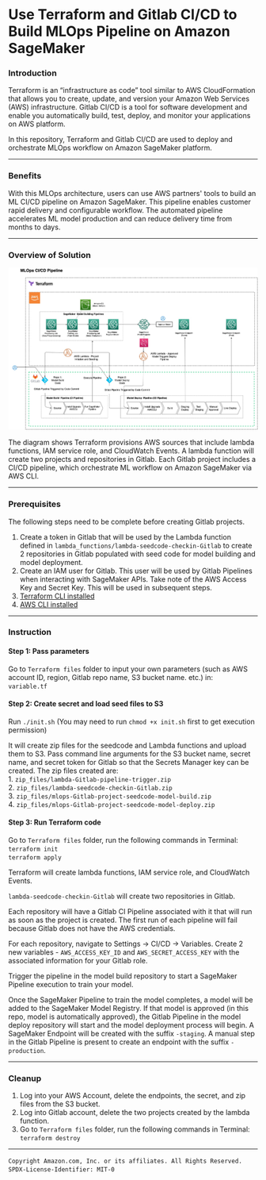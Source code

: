 # Use Terraform and Gitlab CI/CD to Build MLOps Pipeline on Amazon SageMaker

### Introduction  


Terraform is an “infrastructure as code” tool similar to AWS CloudFormation that allows you to create, update, and version your Amazon Web Services (AWS) infrastructure. Gitlab CI/CD is a tool for software development and enable you automatically build, test, deploy, and monitor your applications on AWS platform.

In this repository, Terraform and Gitlab CI/CD are used to deploy and orchestrate MLOps workflow on Amazon SageMaker platform. 

---

### Benefits  

With this MLOps architecture, users can use AWS partners' tools to build an ML CI/CD pipeline on Amazon SageMaker. This pipeline enables customer rapid delivery and configurable workflow. The automated pipeline accelerates ML model production and can reduce delivery time from months to days.  

---
### Overview of Solution  


![](img/Terraform_Gitlab_pipeline_v3.jpg)

The diagram shows Terraform provisions AWS sources that include lambda functions, IAM service role, and CloudWatch Events. A lambda function will create two projects and repositories in Gitlab. Each Gitlab project includes a CI/CD pipeline, which orchestrate ML workflow on Amazon SageMaker via AWS CLI.  


---

### Prerequisites
The following steps need to be complete before creating Gitlab projects. 
1. Create a token in Gitlab that will be used by the Lambda function defined in `lambda_functions/lambda-seedcode-checkin-Gitlab` to create 2 repositories in Gitlab populated with seed code for model building and model deployment. 
2. Create an IAM user for Gitlab. This user will be used by Gitlab Pipelines when interacting with SageMaker APIs. Take note of the AWS Access Key and Secret Key. This will be used in subsequent steps.
3. [Terraform CLI installed](https://learn.hashicorp.com/tutorials/terraform/install-cli)
4. [AWS CLI installed](https://docs.aws.amazon.com/cli/latest/userguide/install-cliv2.html)

---

### Instruction

#### Step 1: Pass parameters
Go to `Terraform files` folder to input your own parameters (such as AWS account ID, region, Gitlab repo name, S3 bucket name. etc.) in:   
`variable.tf`

#### Step 2: Create secret and load seed files to S3
 Run `./init.sh` (You may need to run `chmod +x init.sh` first to get execution permission)
 
 It will create zip files for the seedcode and Lambda functions and upload them to S3. Pass command line arguments for the S3 bucket name, secret name, and secret token for Gitlab so that the Secrets Manager key can be created. The zip files created are:  
    1. `zip_files/lambda-Gitlab-pipeline-trigger.zip`  
    2. `zip_files/lambda-seedcode-checkin-Gitlab.zip`  
    3. `zip_files/mlops-Gitlab-project-seedcode-model-build.zip`  
    4. `zip_files/mlops-Gitlab-project-seedcode-model-deploy.zip`    

#### Step 3: Run Terraform code
Go to `Terraform files`  folder,  run the following commands in Terminal:  
`terraform init`  
`terraform apply`  

Terraform will create lambda functions, IAM service role, and CloudWatch Events.

`lambda-seedcode-checkin-Gitlab` will create two repositories in Gitlab. 

Each repository will have a Gitlab CI Pipeline associated with it that will run as soon as the project is created. The first run of each pipeline will fail because Gitlab does not have the AWS credentials. 

For each repository, navigate to Settings -> CI/CD -> Variables.
Create 2 new variables - `AWS_ACCESS_KEY_ID` and `AWS_SECRET_ACCESS_KEY` with the associated information for your Gitlab role.

Trigger the pipeline in the model build repository to start a SageMaker Pipeline execution to train your model. 

Once the SageMaker Pipeline to train the model completes, a model will be added to the SageMaker Model Registry. If that model is approved (in this repo, model is automatically approved), the Gitlab Pipeline in the model deploy repository will start and the model deployment process will begin. 
A SageMaker Endpoint will be created with the suffix `-staging`. A manual step in the Gitlab Pipeline is present to create an endpoint with the suffix `-production`. 

---
### Cleanup
1. Log into your AWS Account, delete the endpoints, the secret, and zip files from the S3 bucket.
2. Log into Gitlab account, delete the two projects created by the lambda function. 
3. Go to `Terraform files`  folder,  run the following commands in Terminal:  
`terraform destroy`  
 

----
`Copyright Amazon.com, Inc. or its affiliates. All Rights Reserved. SPDX-License-Identifier: MIT-0`